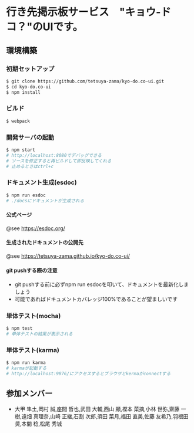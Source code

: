 # 行き先掲示板サービス　"キョウ-ドコ？"のUIです。
## 環境構築
### 初期セットアップ
```bash
$ git clone https://github.com/tetsuya-zama/kyo-do.co-ui.git
$ cd kyo-do.co-ui
$ npm install
```
### ビルド
```bash
$ webpack
```
### 開発サーバの起動
```bash
$ npm start
# http://localhost:8080でデバッグできる
# ソースを修正すると再ビルドして即反映してくれる
# 止めるときはctrl+c
```
### ドキュメント生成(esdoc)
```bash
$ npm run esdoc
# ./docsにドキュメントが生成される
```
#### 公式ページ
@see https://esdoc.org/
#### 生成されたドキュメントの公開先
@see https://tetsuya-zama.github.io/kyo-do.co-ui/
#### git pushする際の注意
* git pushする前に必ずnpm run esdocを叩いて、ドキュメントを最新化しましょう
* 可能であればドキュメントカバレッジ100%であることが望ましいです

### 単体テスト(mocha)
```bash
$ npm test
# 単体テストの結果が表示される
```
### 単体テスト(karma)
```bash
$ npm run karma
# karmaが起動する
# http://localhost:9876/にアクセスするとブラウザとkermaがconnectする
```



## 参加メンバー
* 大甲 隼土,岡村 誠,座間 哲也,武田 大輔,西山 顯,樫本 菜摘,小林 世弥,齋藤 一樹,遠畑 真理奈,山崎 正継,石割 次郎,須田 菜月,福田 直美,佐藤 友希乃,羽根田 奨,本間 稔,松尾 秀城

